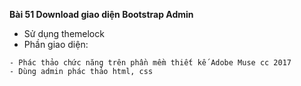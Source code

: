 **Bài 51 Download giao diện Bootstrap Admin**
- Sử  dụng themelock
- Phần giao diện: 
```
- Phác thảo chức năng trên phần mềm thiết kế Adobe Muse cc 2017
- Dùng admin phác thảo html, css
```